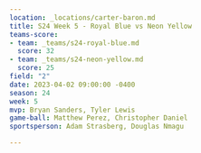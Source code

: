 ```yaml
---
location: _locations/carter-baron.md
title: S24 Week 5 - Royal Blue vs Neon Yellow
teams-score:
- team: _teams/s24-royal-blue.md
  score: 32
- team: _teams/s24-neon-yellow.md
  score: 25
field: "2"
date: 2023-04-02 09:00:00 -0400
season: 24
week: 5
mvp: Bryan Sanders, Tyler Lewis
game-ball: Matthew Perez, Christopher Daniel
sportsperson: Adam Strasberg, Douglas Nmagu

---
```

